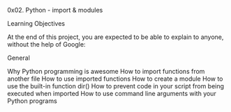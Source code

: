 0x02. Python - import & modules

Learning Objectives

At the end of this project, you are expected to be able to explain to anyone, without the help of Google:

General

Why Python programming is awesome
How to import functions from another file
How to use imported functions
How to create a module
How to use the built-in function dir()
How to prevent code in your script from being executed when imported
How to use command line arguments with your Python programs
